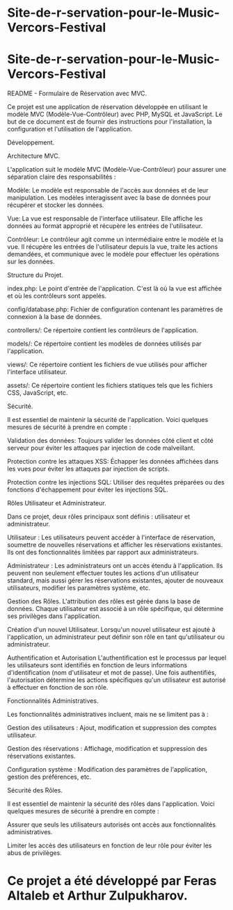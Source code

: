 # Site-de-r-servation-pour-le-Music-Vercors-Festival

# Site-de-r-servation-pour-le-Music-Vercors-Festival


README - Formulaire de Réservation avec MVC.

Ce projet est une application de réservation développée en utilisant le modèle MVC (Modèle-Vue-Contrôleur) avec PHP, MySQL et JavaScript. Le but de ce document est de fournir des instructions pour l'installation, la configuration et l'utilisation de l'application.

Développement.

Architecture MVC.

L'application suit le modèle MVC (Modèle-Vue-Contrôleur) pour assurer une séparation claire des responsabilités :

Modèle: Le modèle est responsable de l'accès aux données et de leur manipulation. Les modèles interagissent avec la base de données pour récupérer et stocker les données.

Vue: La vue est responsable de l'interface utilisateur. Elle affiche les données au format approprié et récupère les entrées de l'utilisateur.

Contrôleur: Le contrôleur agit comme un intermédiaire entre le modèle et la vue. Il récupère les entrées de l'utilisateur depuis la vue, traite les actions demandées, et communique avec le modèle pour effectuer les opérations sur les données.


Structure du Projet.

index.php: Le point d'entrée de l'application. C'est là où la vue est affichée et où les contrôleurs sont appelés.

config/database.php: Fichier de configuration contenant les paramètres de connexion à la base de données.

controllers/: Ce répertoire contient les contrôleurs de l'application.

models/: Ce répertoire contient les modèles de données utilisés par l'application.

views/: Ce répertoire contient les fichiers de vue utilisés pour afficher l'interface utilisateur.

assets/: Ce répertoire contient les fichiers statiques tels que les fichiers CSS, JavaScript, etc.


Sécurité.

Il est essentiel de maintenir la sécurité de l'application. Voici quelques mesures de sécurité à prendre en compte :

Validation des données: Toujours valider les données côté client et côté serveur pour éviter les attaques par injection de code malveillant.

Protection contre les attaques XSS: Échapper les données affichées dans les vues pour éviter les attaques par injection de scripts.

Protection contre les injections SQL: Utiliser des requêtes préparées ou des fonctions d'échappement pour éviter les injections SQL.


Rôles Utilisateur et Administrateur.

Dans ce projet, deux rôles principaux sont définis : utilisateur et administrateur.

Utilisateur : Les utilisateurs peuvent accéder à l'interface de réservation, soumettre de nouvelles réservations et afficher les réservations existantes. Ils ont des fonctionnalités limitées par rapport aux administrateurs.

Administrateur : Les administrateurs ont un accès étendu à l'application. Ils peuvent non seulement effectuer toutes les actions d'un utilisateur standard, mais aussi gérer les réservations existantes, ajouter de nouveaux utilisateurs, modifier les paramètres système, etc.

Gestion des Rôles.
L'attribution des rôles est gérée dans la base de données. Chaque utilisateur est associé à un rôle spécifique, qui détermine ses privilèges dans l'application.

Création d'un nouvel Utilisateur.
Lorsqu'un nouvel utilisateur est ajouté à l'application, un administrateur peut définir son rôle en tant qu'utilisateur ou administrateur.

Authentification et Autorisation
L'authentification est le processus par lequel les utilisateurs sont identifiés en fonction de leurs informations d'identification (nom d'utilisateur et mot de passe). Une fois authentifiés, l'autorisation détermine les actions spécifiques qu'un utilisateur est autorisé à effectuer en fonction de son rôle.

Fonctionnalités Administratives.

Les fonctionnalités administratives incluent, mais ne se limitent pas à :

Gestion des utilisateurs : Ajout, modification et suppression des comptes utilisateur.

Gestion des réservations : Affichage, modification et suppression des réservations existantes.

Configuration système : Modification des paramètres de l'application, gestion des préférences, etc.

Sécurité des Rôles.

Il est essentiel de maintenir la sécurité des rôles dans l'application. Voici quelques mesures de sécurité à prendre en compte :

Assurer que seuls les utilisateurs autorisés ont accès aux fonctionnalités administratives.

Limiter les accès des utilisateurs en fonction de leur rôle pour éviter les abus de privilèges.


# Ce projet a été développé par Feras Altaleb et Arthur Zulpukharov.